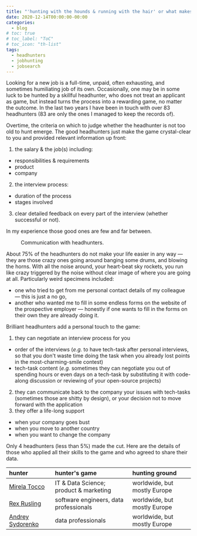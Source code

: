 ```yaml
---
title: "'hunting with the hounds & running with the hair' or what makes a good headhunter"
date: 2020-12-14T00:00:00-00:00
categories:
  - blog
# toc: true
# toc_label: "ToC"
# toc_icon: "th-list"
tags:
  - headhunters
  - jobhunting
  - jobsearch
---
```


Looking for a new job is a full-time, unpaid, often exhausting, and sometimes humiliating job of its own. Occasionally, one may be in some luck to be hunted by a skillful headhunter, who does not treat an applicant as game, but instead turns the process into a rewarding game, no matter the outcome. In the last two years I have been in touch with over 83 headhunters (83 are only the ones I managed to keep the records of).

Overtime, the criteria on which to judge whether the headhunter is not too old to hunt emerge. The good headhunters just make the game crystal-clear to you and provided relevant information up front:

1. the salary & the job(s) including:
* responsibilities & requirements
* product
* company

2. the interview process:
* duration of the process
* stages involved

3. clear detailed feedback on every part of the interview (whether successful or not).

In my experience those good ones are few and far between.

<figure class="align-center">
  <img src="{{ site.url }}{{ site.baseurl }}/assets/images/headhunters_statistics.png" alt="">
  <figcaption>Communication with headhunters.</figcaption>
</figure>

About 75% of the headhunters do not make your life easier in any way — they are those crazy ones going around banging some drums, and blowing the horns. With all the noise around, your heart-beat sky rockets, you run like crazy triggered by the noise without clear image of where you are going at all.
Particularly weird specimens included:
* one who tried to get from me personal contact details of my colleague — this is just a no go,
* another who wanted me to fill in some endless forms on the website of the prospective employer — honestly if one wants to fill in the forms on their own they are already doing it.

Brilliant headhunters add a personal touch to the game:
1. they can negotiate an interview process for you
* order of the interviews (*e.g.* to have tech-task after personal interviews, so that you don't waste time doing the task when you already lost points in the most-charming-smile contest)
* tech-task content (*e.g.* sometimes they can negotiate you out of spending hours or even days on a tech-task by substituting it with code-along discussion or reviewing of your open-source projects)
2. they can communicate back to the company your issues with tech-tasks (sometimes those are shitty by design), or your decision not to move forward with the application
3. they offer a life-long support
* when your company goes bust
* when you move to another country
* when you want to change the company

Only 4 headhunters (less than 5%) made the cut. Here are the details of those who applied all their skills to the game and who agreed to share their data.

|hunter|hunter's game|hunting ground|
|:--|:--|:--|
|[Mirela Tocco](https://www.linkedin.com/in/mirela-tocco/)|IT & Data Science; product & marketing|worldwide, but mostly Europe|
|[Rex Rusling](https://www.linkedin.com/in/rexrusling/)|software engineers, data professionals|worldwide, but mostly Europe|
|[Andrey Sydorenko](https://www.linkedin.com/in/andreyrec/)|data professionals|worldwide, but mostly Europe|
